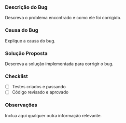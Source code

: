 ### Descrição do Bug

Descreva o problema encontrado e como ele foi corrigido.

### Causa do Bug

Explique a causa do bug.

### Solução Proposta

Descreva a solução implementada para corrigir o bug.

### Checklist

- [ ] Testes criados e passando
- [ ] Código revisado e aprovado

### Observações

Inclua aqui qualquer outra informação relevante.
